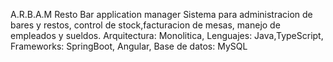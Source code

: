 A.R.B.A.M
Resto Bar application manager
Sistema para administracion de bares y restos, control de stock,facturacion de mesas, manejo de empleados y sueldos.
Arquitectura: Monolitica,
Lenguajes: Java,TypeScript,
Frameworks: SpringBoot, Angular,
Base de datos: MySQL
